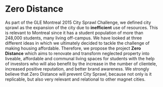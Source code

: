 # Zero Distance

As part of the GLE Montreal 2015 City Sprawl Challenge, we defined city sprawl as the expansion of the city due to **inefficient** use of resources. This is relevant to Montreal since it has a student population of more than 248,000 students, many living off-campus. We have looked at three different ideas in which we ultimately decided to tackle the challenge of making housing affordable. Therefore, we propose the project **Zero Distance** which aims to renovate and transform neglected property into liveable, affordable and communal living spaces for students with the help of investors who will also benefit by the increase in the number of clientele, increased positive reputation, and better brand awareness. We strongly believe that Zero Distance will prevent City Sprawl, because not only is it replicable, but also very relevant and relational to other magnet cities. 

